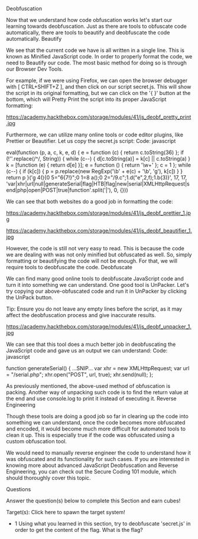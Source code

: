 Deobfuscation

Now that we understand how code obfuscation works let's start our learning towards deobfuscation. Just as there are tools to obfuscate code automatically, there are tools to beautify and deobfuscate the code automatically.
Beautify

We see that the current code we have is all written in a single line. This is known as Minified JavaScript code. In order to properly format the code, we need to Beautify our code. The most basic method for doing so is through our Browser Dev Tools.

For example, if we were using Firefox, we can open the browser debugger with [ CTRL+SHIFT+Z ], and then click on our script secret.js. This will show the script in its original formatting, but we can click on the '{ }' button at the bottom, which will Pretty Print the script into its proper JavaScript formatting: 

https://academy.hackthebox.com/storage/modules/41/js_deobf_pretty_print.jpg

Furthermore, we can utilize many online tools or code editor plugins, like Prettier or Beautifier. Let us copy the secret.js script:
Code: javascript

eval(function (p, a, c, k, e, d) { e = function (c) { return c.toString(36) }; if (!''.replace(/^/, String)) { while (c--) { d[c.toString(a)] = k[c] || c.toString(a) } k = [function (e) { return d[e] }]; e = function () { return '\\w+' }; c = 1 }; while (c--) { if (k[c]) { p = p.replace(new RegExp('\\b' + e(c) + '\\b', 'g'), k[c]) } } return p }('g 4(){0 5="6{7!}";0 1=8 a();0 2="/9.c";1.d("e",2,f);1.b(3)}', 17, 17, 'var|xhr|url|null|generateSerial|flag|HTB|flag|new|serial|XMLHttpRequest|send|php|open|POST|true|function'.split('|'), 0, {}))

We can see that both websites do a good job in formatting the code: 

https://academy.hackthebox.com/storage/modules/41/js_deobf_prettier_1.jpg

https://academy.hackthebox.com/storage/modules/41/js_deobf_beautifier_1.jpg

However, the code is still not very easy to read. This is because the code we are dealing with was not only minified but obfuscated as well. So, simply formatting or beautifying the code will not be enough. For that, we will require tools to deobfuscate the code.
Deobfuscate

We can find many good online tools to deobfuscate JavaScript code and turn it into something we can understand. One good tool is UnPacker. Let's try copying our above-obfuscated code and run it in UnPacker by clicking the UnPack button.

Tip: Ensure you do not leave any empty lines before the script, as it may affect the deobfuscation process and give inaccurate results.


https://academy.hackthebox.com/storage/modules/41/js_deobf_unpacker_1.jpg

We can see that this tool does a much better job in deobfuscating the JavaScript code and gave us an output we can understand:
Code: javascript

function generateSerial() {
  ...SNIP...
  var xhr = new XMLHttpRequest;
  var url = "/serial.php";
  xhr.open("POST", url, true);
  xhr.send(null);
};

As previously mentioned, the above-used method of obfuscation is packing. Another way of unpacking such code is to find the return value at the end and use console.log to print it instead of executing it.
Reverse Engineering

Though these tools are doing a good job so far in clearing up the code into something we can understand, once the code becomes more obfuscated and encoded, it would become much more difficult for automated tools to clean it up. This is especially true if the code was obfuscated using a custom obfuscation tool.

We would need to manually reverse engineer the code to understand how it was obfuscated and its functionality for such cases. If you are interested in knowing more about advanced JavaScript Deobfuscation and Reverse Engineering, you can check out the Secure Coding 101 module, which should thoroughly cover this topic.


Questions

Answer the question(s) below to complete this Section and earn cubes!

Target(s): Click here to spawn the target system!

+ 1 Using what you learned in this section, try to deobfuscate 'secret.js' in order to get the content of the flag. What is the flag? 
